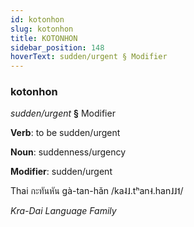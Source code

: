 ```yaml
---
id: kotonhon
slug: kotonhon
title: KOTONHON
sidebar_position: 148
hoverText: sudden/urgent § Modifier
---
```


### kotonhon

*sudden/urgent* **§** Modifier

**Verb**: to be sudden/urgent

**Noun**: suddenness/urgency

**Modifier**: sudden/urgent

Thai กะทันหัน gà-tan-hǎn /ka˨˩.tʰan˧.han˩˩˦/

*Kra-Dai Language Family*
